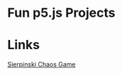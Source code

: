 # Fun p5.js Projects

# Links
[Sierpinski Chaos Game](https://editor.p5js.org/Mavhawk64/sketches/k6l3VoeN6)